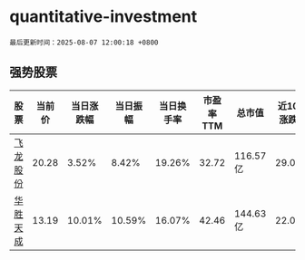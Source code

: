 # quantitative-investment

`最后更新时间：2025-08-07 12:00:18 +0800`

## 强势股票

|股票|当前价|当日涨跌幅|当日振幅|当日换手率|市盈率TTM|总市值|近10日涨跌幅|
|----|----|----|----|----|----|----|----|
|[飞龙股份](https://xueqiu.com/S/SZ002536)|20.28|3.52%|8.42%|19.26%|32.72|116.57亿|29.09%|
|[华胜天成](https://xueqiu.com/S/SH600410)|13.19|10.01%|10.59%|16.07%|42.46|144.63亿|22.02%|
